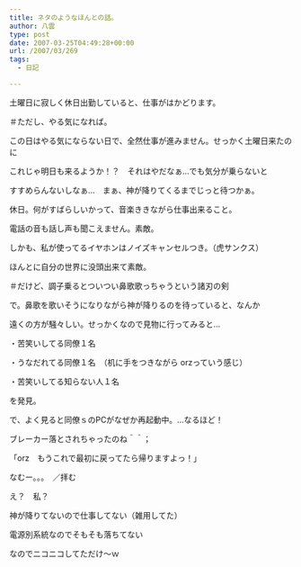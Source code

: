 ```yaml
---
title: ネタのようなほんとの話。
author: 八雲
type: post
date: 2007-03-25T04:49:28+00:00
url: /2007/03/269
tags:
  - 日記

---
```

土曜日に寂しく休日出勤していると、仕事がはかどります。
  
＃ただし、やる気になれば。

この日はやる気にならない日で、全然仕事が進みません。せっかく土曜日来たのに
  
これじゃ明日も来るようか！？　それはやだなぁ…でも気分が乗らないと
  
すすめらんないしなぁ…　まぁ、神が降りてくるまでじっと待つかぁ。

休日。何がすばらしいかって、音楽ききながら仕事出来ること。
  
電話の音も話し声も聞こえません。素敵。
  
しかも、私が使ってるイヤホンはノイズキャンセルつき。（虎サンクス）
  
ほんとに自分の世界に没頭出来て素敵。
  
＃だけど、調子乗るとついつい鼻歌歌っちゃうという諸刃の剣

で。鼻歌を歌いそうになりながら神が降りるのを待っていると、なんか
  
遠くの方が騒々しい。せっかくなので見物に行ってみると…
  
・苦笑いしてる同僚１名
  
・うなだれてる同僚１名　（机に手をつきながら orzっていう感じ）
  
・苦笑いしてる知らない人１名
  
を発見。
  
で、よく見ると同僚ｓのPCがなぜか再起動中。…なるほど！
  
ブレーカー落とされちゃったのね＾＾；

「orz　もうこれで最初に戻ってたら帰りますよっ！」

なむー。。。　／拝む

え？　私？
  
神が降りてないので仕事してない（雑用してた）
  
電源別系統なのでそもそも落ちてない
  
なのでニコニコしてただけ～ｗ
